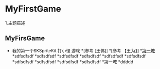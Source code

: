 # MyFirstGame
1.主题描述
## MyFirsGame
* 我的第一个SKSpriteKit  打小怪 游戏
 *[参考  [王伟]]
 *[参考 【王为】]
 *[第一城](#第一城)
 *sdfsdfsdf
 *sdfsdfsdf
 *sdfsdfsdf
 *sdfsdfsdf
 *sdfsdfsdf
 *sdfsdfsdf
 *sdfsdfsdf
 *sdfsdfsdf
 *sdfsdfsdf
 *sdfsdfsdf
 *第一城
 *ddddd
